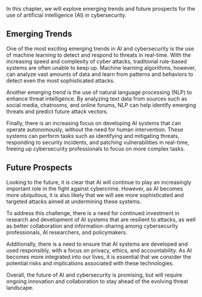 
In this chapter, we will explore emerging trends and future prospects for the use of artificial intelligence (AI) in cybersecurity.

Emerging Trends
---------------

One of the most exciting emerging trends in AI and cybersecurity is the use of machine learning to detect and respond to threats in real-time. With the increasing speed and complexity of cyber attacks, traditional rule-based systems are often unable to keep up. Machine learning algorithms, however, can analyze vast amounts of data and learn from patterns and behaviors to detect even the most sophisticated attacks.

Another emerging trend is the use of natural language processing (NLP) to enhance threat intelligence. By analyzing text data from sources such as social media, chatrooms, and online forums, NLP can help identify emerging threats and predict future attack vectors.

Finally, there is an increasing focus on developing AI systems that can operate autonomously, without the need for human intervention. These systems can perform tasks such as identifying and mitigating threats, responding to security incidents, and patching vulnerabilities in real-time, freeing up cybersecurity professionals to focus on more complex tasks.

Future Prospects
----------------

Looking to the future, it is clear that AI will continue to play an increasingly important role in the fight against cybercrime. However, as AI becomes more ubiquitous, it is also likely that we will see more sophisticated and targeted attacks aimed at undermining these systems.

To address this challenge, there is a need for continued investment in research and development of AI systems that are resilient to attacks, as well as better collaboration and information-sharing among cybersecurity professionals, AI researchers, and policymakers.

Additionally, there is a need to ensure that AI systems are developed and used responsibly, with a focus on privacy, ethics, and accountability. As AI becomes more integrated into our lives, it is essential that we consider the potential risks and implications associated with these technologies.

Overall, the future of AI and cybersecurity is promising, but will require ongoing innovation and collaboration to stay ahead of the evolving threat landscape.
